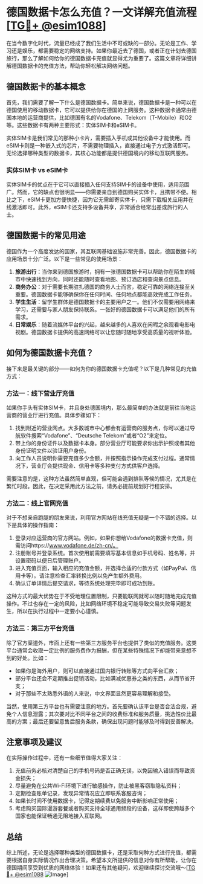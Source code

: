 # 德国数据卡怎么充值？一文详解充值流程[[TG💪+ @esim1088](https://t.me/s/esim1088)]

在当今数字化时代，流量已经成了我们生活中不可或缺的一部分。无论是工作、学习还是娱乐，都需要稳定的网络支持。如果你最近去了德国，或者正在计划去德国旅行，那么了解如何给你的德国数据卡充值就显得尤为重要了。这篇文章将详细讲解德国数据卡的充值方法，帮助你轻松解决网络问题。

## 德国数据卡的基本概念

首先，我们需要了解一下什么是德国数据卡。简单来说，德国数据卡是一种可以在德国使用的移动数据卡，它可以提供给你在德国的上网服务。这种数据卡通常由德国本地的运营商提供，比如德国有名的Vodafone、Telekom（T-Mobile）和O2等。这些数据卡有两种主要形式：实体SIM卡和eSIM卡。

实体SIM卡是我们常见的那种小卡片，需要插入手机或其他设备中才能使用。而eSIM卡则是一种嵌入式的芯片，不需要物理插入，直接通过电子方式激活即可。无论选择哪种类型的数据卡，其核心功能都是提供德国境内的移动互联网服务。

### 实体SIM卡 vs eSIM卡

实体SIM卡的优点在于它可以直接插入任何支持SIM卡的设备中使用，适用范围广。然而，它的缺点也很明显——你需要亲自到德国购买实体卡，且携带不便。相比之下，eSIM卡更加方便快捷，因为它无需邮寄实体卡，只需下载相关应用并在线激活即可。此外，eSIM卡还支持多设备共享，非常适合经常出差或旅行的人士。

## 德国数据卡的常见用途

德国作为一个高度发达的国家，其互联网基础设施非常完善。因此，德国数据卡的应用场景十分广泛。以下是一些常见的使用场景：

1. **旅游出行**：当你来到德国旅游时，拥有一张德国数据卡可以帮助你在陌生的城市中快速找到方向，同时还能随时查看地图、预订酒店和查询景点信息。
2. **商务办公**：对于需要长期驻扎德国的商务人士而言，稳定可靠的网络连接至关重要。德国数据卡能够确保你在任何时间、任何地点都能高效完成工作任务。
3. **学生生活**：留学生群体是德国数据卡的主要用户之一。他们不仅需要用网络来学习，还需要与家人朋友保持联系。一张好的德国数据卡可以满足他们的所有需求。
4. **日常娱乐**：随着流媒体平台的兴起，越来越多的人喜欢在闲暇之余观看电影电视剧。德国数据卡提供的高速网络可以让您随时随地享受高质量的视听体验。

## 如何为德国数据卡充值？

接下来是最关键的部分——如何为你的德国数据卡充值呢？以下是几种常见的充值方式：

### 方法一：线下营业厅充值

如果你手头有实体SIM卡，并且身处德国境内，那么最简单的办法就是前往当地运营商的营业厅进行充值。具体步骤如下：

1. 找到附近的营业网点。大多数城市中心都会有运营商的服务点，你可以通过导航软件搜索“Vodafone”、“Deutsche Telekom”或者“O2”来定位。
2. 带上你的身份证件以及数据卡本身。部分营业厅可能要求你出示护照或者其他身份证明文件以验证用户身份。
3. 向工作人员说明你需要充值多少金额，并按照指示操作完成支付过程。通常情况下，营业厅会提供现金、信用卡等多种支付方式供客户选择。

需要注意的是，这种方法虽然简单直观，但可能会遇到排队等候的情况，尤其是在繁忙时段。因此，在决定采用此方法之前，请务必提前规划好行程安排。

### 方法二：线上官网充值

对于不想亲自跑腿的朋友来说，利用官方网站在线充值无疑是一个不错的选择。以下是具体的操作指南：

1. 登录对应运营商的官方网站。例如，如果你想给Vodafone的数据卡充值，则需访问https://www.vodafone.de/zh-cn/。
2. 注册账号并登录系统。首次使用前需要填写基本信息如手机号码、姓名等，并设置密码以便日后管理账户。
3. 进入充值页面，输入相应的充值金额，并选择合适的付款方式（如PayPal、信用卡等）。请注意检查汇率转换比例以免产生额外费用。
4. 确认订单详情后提交请求，等待系统处理完毕即可成功到账。

这种方式的最大优势在于不受地理位置限制，只要能联网就可以随时随地完成充值操作。不过也存在一定的风险，比如网络环境不稳定可能导致交易失败等问题发生，所以在执行过程中一定要小心谨慎。

### 方法三：第三方平台充值

除了官方渠道外，市面上还有一些第三方服务平台也提供了类似的充值服务。这类平台通常会收取一定比例的服务费作为报酬，但在某些特殊情况下却能带来意想不到的好处。比如：

- 如果你是海外用户，则可以直接通过国内银行转账等方式向平台汇款；
- 部分平台还会不定期推出促销活动，比如满减优惠券之类的东西，从而节省开支；
- 对于那些不太熟悉外语的人来说，中文界面显然更容易理解和接受。

当然，使用第三方平台也有需要注意的地方。首先要确认该平台是否合法合规，避免个人信息泄露；其次要对比不同平台之间的收费标准和服务质量，挑选性价比最高的方案；最后还要留意售后服务条款，确保出现问题时能够及时得到妥善解决。

## 注意事项及建议

在实际操作过程中，还有一些细节值得大家关注：

1. 充值前务必核对清楚自己的手机号码是否正确无误，以免因输入错误而导致资金损失；
2. 尽量避免在公共Wi-Fi环境下进行敏感操作，防止被黑客窃取隐私资料；
3. 定期检查账单记录，发现异常情况应立即联系客服咨询；
4. 如果长时间不使用数据卡，记得定期续费以免服务中断影响正常使用；
5. 考虑购买国际漫游套餐或者购买支持全球通用频段的设备，这样即使跨越多个国家也能保证畅通无阻地接入互联网。

## 总结

综上所述，无论是选择哪种类型的德国数据卡，还是采取何种方式进行充值，都需要根据自身实际情况作出合理决策。希望本文所提供的信息对你有所帮助，让你在德国期间享受到优质的网络体验！如果还有其他疑问，欢迎继续探讨交流哦～[[TG💪+ @esim1088](https://t.me/s/esim1088) ![Image](https://i.postimg.cc/4NQfJmqS/Snipaste-2025-05-13-00-14-12.png)]